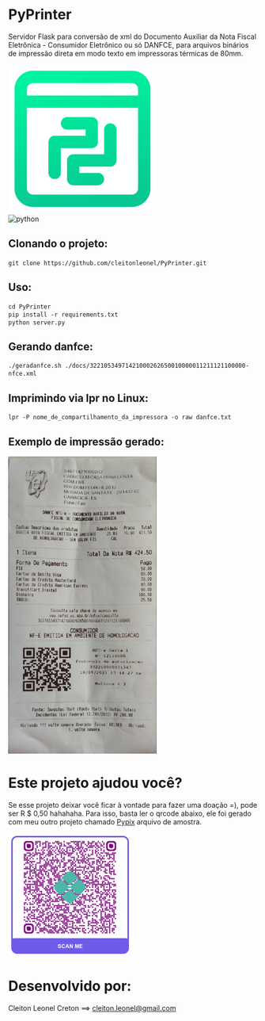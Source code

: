# PyPrinter

Servidor Flask para conversão de xml do Documento Auxiliar da Nota Fiscal Eletrônica - Consumidor Eletrônico ou só DANFCE, 
para arquivos binários de impressão direta em modo texto em impressoras térmicas de 80mm.

<p>
<a href="https://github.com//cleitonleonel/PyPrinter" target="_blank">
    <img src="https://raw.githubusercontent.com/cleitonleonel/PyPrinter/master/src/media/python-coupon.png" alt="PyPrinter" width="300"/>
</a>
<br>
<a target="_blank">
    <img src="https://img.shields.io/badge/python-3.8%20%7C%203.9%20%7C%203.10%20%7C%203.11%20%7C%203.12-green" alt="python" width="300">
</a>
</p>

## Clonando o projeto:

```shell
git clone https://github.com/cleitonleonel/PyPrinter.git
```

## Uso:
```shell
cd PyPrinter
pip install -r requirements.txt
python server.py
```

## Gerando danfce:
```shell
./geradanfce.sh ./docs/32210534971421000262650010000011211121100000-nfce.xml
```

## Imprimindo via lpr no Linux:
```shell
lpr -P nome_de_compartilhamento_da_impressora -o raw danfce.txt
```

## Exemplo de impressão gerado:
<img src="https://raw.githubusercontent.com/cleitonleonel/PyPrinter/master/src/media/danfce.jpeg" alt="PyPrinter" width="300" height="600"/>

# Este projeto ajudou você?

Se esse projeto deixar você ficar à vontade para fazer uma doação =), pode ser R $ 0,50 hahahaha. Para isso, basta ler o qrcode abaixo, ele foi gerado com meu outro projeto chamado [Pypix](https://github.com/cleitonleonel/pypix.git) arquivo de amostra.

<img src="https://github.com/cleitonleonel/pypix/blob/master/qrcode.png?raw=true" alt="Your image title" width="250"/>

# Desenvolvido por:

Cleiton Leonel Creton ==> cleiton.leonel@gmail.com
